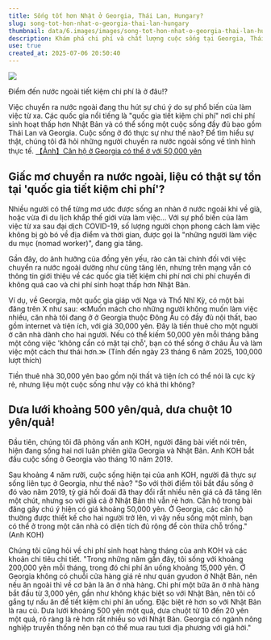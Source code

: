 ```yaml
---
title: Sống tốt hơn Nhật ở Georgia, Thái Lan, Hungary?
slug: song-tot-hon-nhat-o-georgia-thai-lan-hungary
thumbnail: data/6.images/images/song-tot-hon-nhat-o-georgia-thai-lan-hungary.webp
description: Khám phá chi phí và chất lượng cuộc sống tại Georgia, Thái Lan, Hungary so với Nhật Bản qua lời kể người trong cuộc.
use: true
created_at: 2025-07-06 20:50:40
---
```


![](/images/20250706-00254445-shueisha-000-1-view.webp)

Điểm đến nước ngoài tiết kiệm chi phí là ở đâu!?

Việc chuyển ra nước ngoài đang thu hút sự chú ý do sự phổ biến của làm việc từ xa. Các quốc gia nổi tiếng là "quốc gia tiết kiệm chi phí" nơi chi phí sinh hoạt thấp hơn Nhật Bản và có thể sống một cuộc sống đầy đủ bao gồm Thái Lan và Georgia. Cuộc sống ở đó thực sự như thế nào? Để tìm hiểu sự thật, chúng tôi đã hỏi những người chuyển ra nước ngoài sống về tình hình thực tế.
[【Ảnh】Căn hộ ở Georgia có thể ở với 50,000 yên](https://shueisha.online/articles/image/254445?utm_source=news.yahoo.co.jp&utm_medium=referral&utm_campaign=partnerlink&referral=yn&pn=2)

## Giấc mơ chuyển ra nước ngoài, liệu có thật sự tồn tại 'quốc gia tiết kiệm chi phí'?

Nhiều người có thể từng mơ ước được sống an nhàn ở nước ngoài khi về già, hoặc vừa đi du lịch khắp thế giới vừa làm việc... Với sự phổ biến của làm việc từ xa sau đại dịch COVID-19, số lượng người chọn phong cách làm việc không bị gò bó về địa điểm và thời gian, được gọi là "những người làm việc du mục (nomad worker)", đang gia tăng.

Gần đây, do ảnh hưởng của đồng yên yếu, rào cản tài chính đối với việc chuyển ra nước ngoài dường như cũng tăng lên, nhưng trên mạng vẫn có thông tin giới thiệu về các quốc gia tiết kiệm chi phí nơi chi phí chuyển đi không quá cao và chi phí sinh hoạt thấp hơn Nhật Bản.

Ví dụ, về Georgia, một quốc gia giáp với Nga và Thổ Nhĩ Kỳ, có một bài đăng trên X như sau:
≪Muốn mách cho những người không muốn làm việc nhiều, căn nhà tôi đang ở ở Georgia thuộc Đông Âu có đầy đủ nội thất, bao gồm internet và tiện ích, với giá 30,000 yên. Đây là tiền thuê cho một người ở căn nhà dành cho hai người. Nếu có thể kiếm 50,000 yên mỗi tháng bằng một công việc 'không cần có mặt tại chỗ', bạn có thể sống ở châu Âu và làm việc một cách thư thái hơn.≫ (Tính đến ngày 23 tháng 6 năm 2025, 100,000 lượt thích)

Tiền thuê nhà 30,000 yên bao gồm nội thất và tiện ích có thể nói là cực kỳ rẻ, nhưng liệu một cuộc sống như vậy có khả thi không?

## Dưa lưới khoảng 500 yên/quả, dưa chuột 10 yên/quả!

Đầu tiên, chúng tôi đã phỏng vấn anh KOH, người đăng bài viết nói trên, hiện đang sống hai nơi luân phiên giữa Georgia và Nhật Bản. Anh KOH bắt đầu cuộc sống ở Georgia vào tháng 10 năm 2019.

Sau khoảng 4 năm rưỡi, cuộc sống hiện tại của anh KOH, người đã thực sự sống liên tục ở Georgia, như thế nào?
"So với thời điểm tôi bắt đầu sống ở đó vào năm 2019, tỷ giá hối đoái đã thay đổi rất nhiều nên giá cả đã tăng lên một chút, nhưng so với giá cả ở Nhật Bản thì vẫn rẻ hơn.
Căn hộ trong bài đăng gây chú ý hiện có giá khoảng 50,000 yên. Ở Georgia, các căn hộ thường được thiết kế cho hai người trở lên, vì vậy nếu sống một mình, bạn có thể ở trong một căn nhà có diện tích đủ rộng để còn thừa chỗ trống." (Anh KOH)

Chúng tôi cũng hỏi về chi phí sinh hoạt hàng tháng của anh KOH và các khoản chi tiêu chi tiết.
"Trong những năm gần đây, tôi sống với khoảng 200,000 yên mỗi tháng, trong đó chi phí ăn uống khoảng 15,000 yên. Ở Georgia không có chuỗi cửa hàng giá rẻ như quán gyudon ở Nhật Bản, nên nếu ăn ngoài thì về cơ bản là ăn ở nhà hàng. Chi phí một bữa ăn ở nhà hàng bắt đầu từ 3,000 yên, gần như không khác biệt so với Nhật Bản, nên tôi cố gắng tự nấu ăn để tiết kiệm chi phí ăn uống.
Đặc biệt rẻ hơn so với Nhật Bản là rau củ. Dưa lưới khoảng 500 yên một quả, dưa chuột từ 10 đến 20 yên một quả, rõ ràng là rẻ hơn rất nhiều so với Nhật Bản. Georgia có ngành nông nghiệp truyền thống nên bạn có thể mua rau tươi địa phương với giá hời."